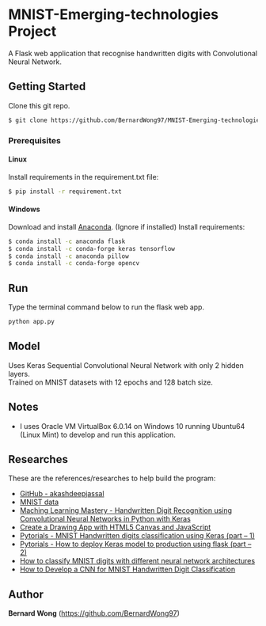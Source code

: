 # MNIST-Emerging-technologies Project
A Flask web application that recognise handwritten digits with Convolutional Neural Network.

## Getting Started
Clone this git repo.
```bash
$ git clone https://github.com/BernardWong97/MNIST-Emerging-technologies
```

### Prerequisites
#### Linux
Install requirements in the requirement.txt file:
```bash
$ pip install -r requirement.txt
```

#### Windows
Download and install [Anaconda](https://www.anaconda.com/distribution/#download-section). (Ignore if installed) 
Install requirements:
```bash
$ conda install -c anaconda flask
$ conda install -c conda-forge keras tensorflow
$ conda install -c anaconda pillow
$ conda install -c conda-forge opencv
```

## Run
Type the terminal command below to run the flask web app.
```bash
python app.py
```

## Model
Uses Keras Sequential Convolutional Neural Network with only 2 hidden layers.  
Trained on MNIST datasets with 12 epochs and 128 batch size.

## Notes
- I uses Oracle VM VirtualBox 6.0.14 on Windows 10 running Ubuntu64 (Linux Mint) to develop and run this application.

## Researches

These are the references/researches to help build the program:
- [GitHub - akashdeepjassal](https://github.com/akashdeepjassal/mnist-flask)
- [MNIST data](http://yann.lecun.com/exdb/mnist/)
- [Maching Learning Mastery - Handwritten Digit Recognition using Convolutional Neural Networks in Python 
with Keras](https://machinelearningmastery.com/handwritten-digit-recognition-using-convolutional-neural-networks-python-keras/)
- [Create a Drawing App with HTML5 Canvas and JavaScript](http://www.williammalone.com/articles/create-html5-canvas-javascript-drawing-app/)
- [Pytorials - MNIST Handwritten digits classification using Keras (part – 1)](https://www.pytorials.com/mnist-handwritten-digits-classification-using-keras/)
- [Pytorials - How to deploy Keras model to production using flask (part – 2) ](https://www.pytorials.com/deploy-keras-model-to-production-using-flask/)
- [How to classify MNIST digits with different neural network architectures](https://medium.com/tebs-lab/how-to-classify-mnist-digits-with-different-neural-network-architectures-39c75a0f03e3)
- [How to Develop a CNN for MNIST Handwritten Digit Classification](https://machinelearningmastery.com/how-to-develop-a-convolutional-neural-network-from-scratch-for-mnist-handwritten-digit-classification/)


## Author
**Bernard Wong** (https://github.com/BernardWong97)

